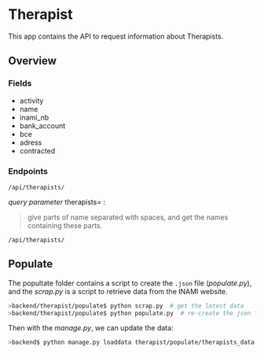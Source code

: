 # Therapist

This app contains the API to request information about Therapists.

## Overview

### Fields
 - activity
 - name
 - inami_nb
 - bank_account
 - bce
 - adress
 - contracted

### Endpoints

`/api/therapists/`

_query parameter_ therapists= :
> give parts of name separated with spaces, and get the names containing these parts.

`/api/therapists/`

## Populate

The popultate folder contains a script to create the `.json` file 
(_populate.py_), and the _scrap.py_ is a script to retrieve data from the INAMI
website.

```bash
>backend/therapist/populate$ python scrap.py  # get the latest data
>backend/therapist/populate$ python populate.py  # re-create the json file
```

Then with the _manage.py_, we can update the data:

```bash
>backend$ python manage.py loaddata therapist/populate/therapists_data.json
```

